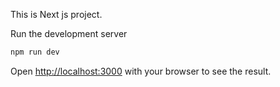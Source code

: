 This is  Next js project.



 Run the development server

```bash
npm run dev


```

Open [http://localhost:3000](http://localhost:3000) with your browser to see the result.




